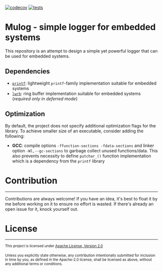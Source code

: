 [![codecov](https://codecov.io/gh/vpetrigo/mulog/graph/badge.svg?token=V29ApsX9FN)](https://codecov.io/gh/vpetrigo/mulog)
[![tests](https://github.com/vpetrigo/mulog/actions/workflows/tests.yml/badge.svg)](https://github.com/vpetrigo/mulog/actions/workflows/tests.yml)

# Mulog - simple logger for embedded systems

This repository is an attempt to design a simple yet powerful logger that can be used for embedded systems.

## Dependencies

- [`printf`](https://github.com/eyalroz/printf.git): lightweight `printf`-family implementation suitable for embedded
  systems
- [`lwrb`](https://github.com/MaJerle/lwrb): ring buffer implementation suitable for embedded
  systems (_required only in deferred mode_)

## Optimization

By default, the project does not specify additional optimization flags for the library. To achieve smaller size of an
executable, consider adding the following:
- **GCC**: compile options `-ffunction-sections -fdata-sections` and linker option `-Wl,--gc-sections` to garbage
  collect unused functions/data. This also prevents necessity to define `putchar_()` function implementation which is
  a dependency from the `printf` library

# Contribution

--------------

Contributions are always welcome! If you have an idea, it's best to float it by me before working on it to ensure no
effort is wasted. If there's already an open issue for it, knock yourself out.

# License

---------

<sup>
This project is licensed under <a href="LICENSE.md">Apache License, Version 2.0</a>
</sup>

<br/>
<br/>

<sup>
Unless you explicitly state otherwise, any contribution intentionally submitted for inclusion in time by you, as
defined in the Apache-2.0 license, shall be licensed as above, without any additional terms or conditions.
</sup>
